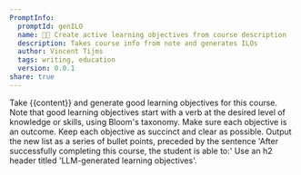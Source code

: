 ```yaml
---
PromptInfo:
  promptId: genILO
  name: 🧑‍🏫 Create active learning objectives from course description
  description: Takes course info from note and generates ILOs
  author: Vincent Tijms
  tags: writing, education
  version: 0.0.1
share: true
---
```

Take {{content}} and generate good learning objectives for this course. Note that good learning objectives start with a verb at the desired level of knowledge or skills, using Bloom's taxonomy. Make sure each objective is an outcome. Keep each objective as succinct and clear as possible. Output the new list as a series of bullet points, preceded by the sentence 'After successfully completing this course, the student is able to:' Use an h2 header titled 'LLM-generated learning objectives'.
